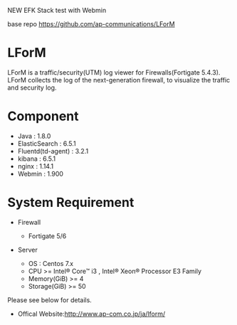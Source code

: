 NEW EFK Stack test
with Webmin

base repo https://github.com/ap-communications/LForM

# LForM

LForM is a traffic/security(UTM) log viewer for Firewalls(Fortigate 5.4.3).<br>
LForM collects the log of the next-generation firewall, to visualize the traffic and security log.

# Component

- Java : 1.8.0
- ElasticSearch : 6.5.1
- Fluentd(td-agent) : 3.2.1
- kibana : 6.5.1
- nginx : 1.14.1
- Webmin : 1.900

# System Requirement

- Firewall
	- Fortigate 5/6

- Server
	- OS : Centos 7.x
	- CPU >= Intel® Core™ i3 , Intel® Xeon® Processor E3 Family
	- Memory(GiB) >= 4
	- Storage(GiB) >= 50


Please see below for details.
* Offical Website:http://www.ap-com.co.jp/ja/lform/
